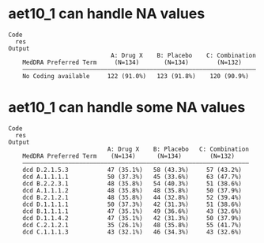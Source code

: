 # aet10_1 can handle NA values

    Code
      res
    Output
                                 A: Drug X    B: Placebo    C: Combination
        MedDRA Preferred Term     (N=134)       (N=134)        (N=132)    
        ——————————————————————————————————————————————————————————————————
        No Coding available     122 (91.0%)   123 (91.8%)    120 (90.9%)  

# aet10_1 can handle some NA values

    Code
      res
    Output
                                A: Drug X    B: Placebo   C: Combination
        MedDRA Preferred Term    (N=134)      (N=134)        (N=132)    
        ————————————————————————————————————————————————————————————————
        dcd D.2.1.5.3           47 (35.1%)   58 (43.3%)     57 (43.2%)  
        dcd A.1.1.1.1           50 (37.3%)   45 (33.6%)     63 (47.7%)  
        dcd B.2.2.3.1           48 (35.8%)   54 (40.3%)     51 (38.6%)  
        dcd A.1.1.1.2           48 (35.8%)   48 (35.8%)     50 (37.9%)  
        dcd B.2.1.2.1           48 (35.8%)   44 (32.8%)     52 (39.4%)  
        dcd D.1.1.1.1           50 (37.3%)   42 (31.3%)     51 (38.6%)  
        dcd B.1.1.1.1           47 (35.1%)   49 (36.6%)     43 (32.6%)  
        dcd D.1.1.4.2           47 (35.1%)   42 (31.3%)     50 (37.9%)  
        dcd C.2.1.2.1           35 (26.1%)   48 (35.8%)     55 (41.7%)  
        dcd C.1.1.1.3           43 (32.1%)   46 (34.3%)     43 (32.6%)  


